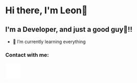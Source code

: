 # Hi there, I'm Leon👋 

## I'm a Developer, and just a good guy🤣!!

- 🌱 I’m currently learning everything

### Contact with me:
[![website](./img/twitter-dark.svg)](https://twitter.com/reonkoz#gh-dark-mode-only)
&nbsp;&nbsp;


[twitter]: https://twitter.com/reonkoz
